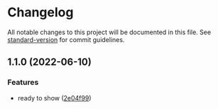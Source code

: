 # Changelog

All notable changes to this project will be documented in this file. See [standard-version](https://github.com/conventional-changelog/standard-version) for commit guidelines.

## 1.1.0 (2022-06-10)


### Features

* ready to show ([2e04f99](https://github.com/magzim21/template/commit/2e04f99e4af33ead89af0507855e9ae397272501))
